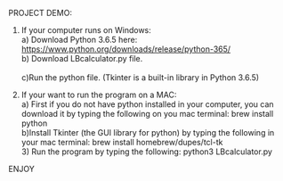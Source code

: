 
PROJECT DEMO: 

1. If your computer runs on Windows:<br/>
    a) Download Python 3.6.5 here: https://www.python.org/downloads/release/python-365/<br/> 
    b) Download LBcalculator.py file.<br/>  
    c)Run the python file. (Tkinter is a built-in library in Python 3.6.5)<br/> 
    
2. If your want to run the program on a MAC:  
    a) First if you do not have python installed in your computer, you can download it by typing the following on you mac terminal: brew install python<br/>
    b)Install Tkinter (the GUI library for python) by typing the following in your mac terminal: 
    brew install homebrew/dupes/tcl-tk<br/>
    3) Run the program by typing the following: python3 LBcalculator.py<br/> 
    
ENJOY



